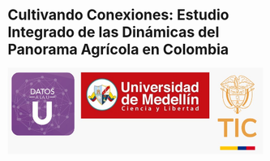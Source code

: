 # **Cultivando Conexiones: Estudio Integrado de las Dinámicas del Panorama Agrícola en Colombia**


![Logos](logos_github.jpg)

